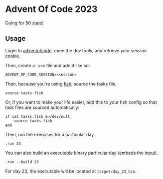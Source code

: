 # Advent Of Code 2023

Going for 50 stars!

## Usage

Login to [adventofcode](https://adventofcode.com), open the dev tools, and retrieve your session cookie.

Then, create a `.env` file and add it like so:

```
ADVENT_OF_CODE_SESSION=<session>
```

Then, because you're using [fish](https://fishshell.com), source the tasks file.

```shell
source tasks.fish
```

Or, if you want to make your life easier, add this to your fish config so that task files are sourced automatically:

```shell
if cat tasks.fish &>/dev/null
    source tasks.fish
end
```

Then, run the exercises for a particular day.

```shell
.run 23
```

You can also build an executable binary particular day (embeds the input).

```shell
.run --build 23
```

For day 23, the executable will be located at `target/day_23_bin`.
